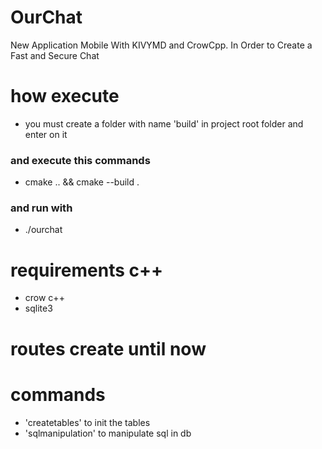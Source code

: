 # OurChat

New Application Mobile With KIVYMD and CrowCpp. In Order to Create a Fast and Secure Chat

# how execute

- you must create a folder with name 'build' in project root folder and enter on it
### and execute this commands
- cmake .. && cmake --build .
### and run with
- ./ourchat

# requirements c++

- crow c++
- sqlite3

# routes create until now




# commands

- 'createtables' to init the tables
- 'sqlmanipulation' to manipulate sql in db
